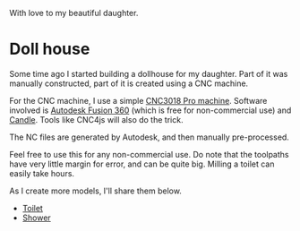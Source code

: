 With love to my beautiful daughter.

# Doll house

Some time ago I started building a dollhouse for my daughter. Part of it was manually constructed, part of it is created using a CNC machine.

For the CNC machine, I use a simple [CNC3018 Pro machine](https://www.wish.com/product/3-axis-desktop-diy-3018-pro-cnc-router-grbl-control-wood-pcb-pvc-cutting-engraving-milling-machine-mini-engraver-laser-machine-5d537ba483889703ffb79b40?&hide_login_modal=true&share=web). 
Software involved is [Autodesk Fusion 360](https://www.autodesk.com/products/fusion-360/overview) 
(which is free for non-commercial use) and [Candle](https://github.com/Denvi/Candle). Tools like CNC4js will also do the trick.

The NC files are generated by Autodesk, and then manually pre-processed.

Feel free to use this for any non-commercial use. Do note that the toolpaths have very little margin for error, and can be quite big. 
Milling a toilet can easily take hours.

As I create more models, I'll share them below.

* [Toilet](WC/WC.md)
* [Shower](Shower/Shower.md)
